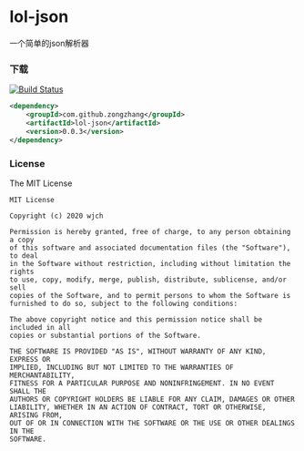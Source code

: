 # lol-json

一个简单的json解析器  

### 下载

[![Build Status](https://www.travis-ci.org/zongzhang/lol-json.svg?branch=master)](https://www.travis-ci.org/zongzhang/lol-json)

```xml
<dependency>
    <groupId>com.github.zongzhang</groupId>
    <artifactId>lol-json</artifactId>
    <version>0.0.3</version>
</dependency>
```



### License
The MIT License

```
MIT License

Copyright (c) 2020 wjch

Permission is hereby granted, free of charge, to any person obtaining a copy
of this software and associated documentation files (the "Software"), to deal
in the Software without restriction, including without limitation the rights
to use, copy, modify, merge, publish, distribute, sublicense, and/or sell
copies of the Software, and to permit persons to whom the Software is
furnished to do so, subject to the following conditions:

The above copyright notice and this permission notice shall be included in all
copies or substantial portions of the Software.

THE SOFTWARE IS PROVIDED "AS IS", WITHOUT WARRANTY OF ANY KIND, EXPRESS OR
IMPLIED, INCLUDING BUT NOT LIMITED TO THE WARRANTIES OF MERCHANTABILITY,
FITNESS FOR A PARTICULAR PURPOSE AND NONINFRINGEMENT. IN NO EVENT SHALL THE
AUTHORS OR COPYRIGHT HOLDERS BE LIABLE FOR ANY CLAIM, DAMAGES OR OTHER
LIABILITY, WHETHER IN AN ACTION OF CONTRACT, TORT OR OTHERWISE, ARISING FROM,
OUT OF OR IN CONNECTION WITH THE SOFTWARE OR THE USE OR OTHER DEALINGS IN THE
SOFTWARE.
```
